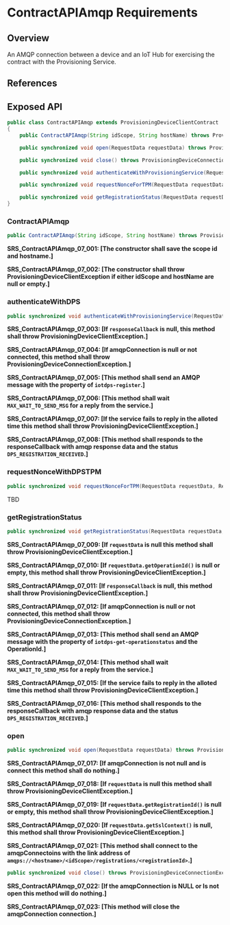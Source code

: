 # ContractAPIAmqp Requirements

## Overview

An AMQP connection between a device and an IoT Hub for exercising the contract with the Provisioning Service.

## References

## Exposed API

```java
public class ContractAPIAmqp extends ProvisioningDeviceClientContract
{
    public ContractAPIAmqp(String idScope, String hostName) throws ProvisioningDeviceClientException;

    public synchronized void open(RequestData requestData) throws ProvisioningDeviceConnectionException;

    public synchronized void close() throws ProvisioningDeviceConnectionException;

    public synchronized void authenticateWithProvisioningService(RequestData requestData, ResponseCallback responseCallback, Object callbackContext) throws ProvisioningDeviceClientException;

    public synchronized void requestNonceForTPM(RequestData requestData, ResponseCallback responseCallback, Object callbackContext) throws ProvisioningDeviceClientException;

    public synchronized void getRegistrationStatus(RequestData requestData, ResponseCallback responseCallback, Object callbackContext) throws ProvisioningDeviceClientException;
}
```

### ContractAPIAmqp

```java
public ContractAPIAmqp(String idScope, String hostName) throws ProvisioningDeviceClientException;
```

**SRS_ContractAPIAmqp_07_001: [**The constructor shall save the scope id and hostname.**]**

**SRS_ContractAPIAmqp_07_002: [**The constructor shall throw ProvisioningDeviceClientException if either idScope and hostName are null or empty.**]**

### authenticateWithDPS

```Java
public synchronized void authenticateWithProvisioningService(RequestData requestData, ResponseCallback responseCallback, Object callbackContext) throws ProvisioningDeviceClientException;
```

**SRS_ContractAPIAmqp_07_003: [**If `responseCallback` is null, this method shall throw ProvisioningDeviceClientException.**]**

**SRS_ContractAPIAmqp_07_004: [**If amqpConnection is null or not connected, this method shall throw ProvisioningDeviceConnectionException.**]**

**SRS_ContractAPIAmqp_07_005: [**This method shall send an AMQP message with the property of `iotdps-register`.**]**

**SRS_ContractAPIAmqp_07_006: [**This method shall wait `MAX_WAIT_TO_SEND_MSG` for a reply from the service.**]**

**SRS_ContractAPIAmqp_07_007: [**If the service fails to reply in the alloted time this method shall throw ProvisioningDeviceClientException.**]**

**SRS_ContractAPIAmqp_07_008: [**This method shall responds to the responseCallback with amqp response data and the status `DPS_REGISTRATION_RECEIVED`.**]**

### requestNonceWithDPSTPM

```Java
public synchronized void requestNonceForTPM(RequestData requestData, ResponseCallback responseCallback, Object callbackContext) throws ProvisioningDeviceClientException
```

TBD

### getRegistrationStatus

```Java
public synchronized void getRegistrationStatus(RequestData requestData, ResponseCallback responseCallback, Object callbackContext) throws ProvisioningDeviceClientException
```

**SRS_ContractAPIAmqp_07_009: [**If `requestData` is null this method shall throw ProvisioningDeviceClientException.**]**

**SRS_ContractAPIAmqp_07_010: [**If `requestData.getOperationId()` is null or empty, this method shall throw ProvisioningDeviceClientException.**]**

**SRS_ContractAPIAmqp_07_011: [**If `responseCallback` is null, this method shall throw ProvisioningDeviceClientException.**]**

**SRS_ContractAPIAmqp_07_012: [**If amqpConnection is null or not connected, this method shall throw ProvisioningDeviceConnectionException.**]**

**SRS_ContractAPIAmqp_07_013: [**This method shall send an AMQP message with the property of `iotdps-get-operationstatus` and the OperationId.**]**

**SRS_ContractAPIAmqp_07_014: [**This method shall wait `MAX_WAIT_TO_SEND_MSG` for a reply from the service.**]**

**SRS_ContractAPIAmqp_07_015: [**If the service fails to reply in the alloted time this method shall throw ProvisioningDeviceClientException.**]**

**SRS_ContractAPIAmqp_07_016: [**This method shall responds to the responseCallback with amqp response data and the status `DPS_REGISTRATION_RECEIVED`.**]**

### open

```Java
public synchronized void open(RequestData requestData) throws ProvisioningDeviceConnectionException
```

**SRS_ContractAPIAmqp_07_017: [**If amqpConnection is not null and is connect this method shall do nothing.**]**

**SRS_ContractAPIAmqp_07_018: [**If `requestData` is null this method shall throw ProvisioningDeviceClientException.**]**

**SRS_ContractAPIAmqp_07_019: [**If `requestData.getRegistrationId()` is null or empty, this method shall throw ProvisioningDeviceClientException.**]**

**SRS_ContractAPIAmqp_07_020: [**If `requestData.getSslContext()` is null, this method shall throw ProvisioningDeviceClientException.**]**

**SRS_ContractAPIAmqp_07_021: [**This method shall connect to the amqpConnectoins with the link address of `amqps://<hostname>/<idScope>/registrations/<registrationId>`.**]**

```Java
public synchronized void close() throws ProvisioningDeviceConnectionException
```

**SRS_ContractAPIAmqp_07_022: [**If the amqpConnection is NULL or Is not open this method will do nothing.**]**

**SRS_ContractAPIAmqp_07_023: [**This method will close the amqpConnection connection.**]**
